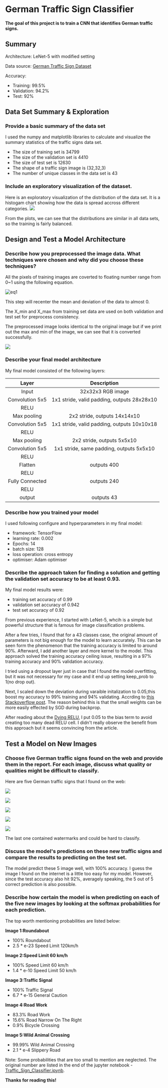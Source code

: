 # German Traffic Sign Classifier


**The goal of this project is to train a CNN that identifies German traffic signs.**

## Summary
Architecture: LeNet-5 with modified setting

Data source: [German Traffic Sign Dataset](http://benchmark.ini.rub.de/?section=gtsrb&subsection=dataset)

Accuracy: 
- Training: 99.5%
- Validation: 94.2%
- Test: 92%


## Data Set Summary & Exploration

### Provide a basic summary of the data set

I used the numpy and matplotlib libraries to calculate and visualize the summary statistics of the traffic signs data set.

* The size of training set is 34799
* The size of the validation set is 4410
* The size of test set is 12630
* The shape of a traffic sign image is (32,32,3)
* The number of unique classes in the data set is 43

### Include an exploratory visualization of the dataset.

Here is an exploratory visualization of the distribution of the data set. It is a histogam chart showing how the data is spread accross different categories.
![](https://i.imgur.com/j7kyCHw.png)

From the plots, we can see that the distributions are similar in all data sets, so the training is fairly balanced.


## Design and Test a Model Architecture

### Describe how you preprocessed the image data. What techniques were chosen and why did you choose these techniques?

All the pixels of training images are coverted to floating number range from 0~1 using the following equation.

![eq1](https://bit.ly/39C7S4c)


This step will recenter the mean and deviation of the data to almost 0.

The X_min and X_max from training set data are used on both validation and test set for preprocess consistency.

The preprocessed image looks identical to the original image but if we print out the max and min of the image, we can see that it is converted successfully.

![](https://i.imgur.com/5pxsomf.png)
 

### Describe your final model architecture

My final model consisted of the following layers:

|      Layer      |                 Description                 |
|:---------------:|:-------------------------------------------:|
|      Input      |              32x32x3 RGB image              |
| Convolution 5x5 | 1x1 stride, valid padding, outputs 28x28x10 |
|      RELU       |                                             |
|   Max pooling   |        2x2 stride,  outputs 14x14x10        |
| Convolution 5x5 | 1x1 stride, valid padding, outputs 10x10x18 |
|      RELU       |                                             |
|   Max pooling   |         2x2 stride,  outputs 5x5x10         |
| Convolution 5x5 |  1x1 stride, same padding, outputs 5x5x10   |
|      RELU       |                                             |
|     Flatten     |                 outputs 400                 |
|      RELU       |                                             |
| Fully Connected |                 outputs 240                 |
|      RELU       |                                             |
|     output      |                 outputs 43                  |

### Describe how you trained your model
I used following configure and hyperparameters in my final model:
- framework: TensorFlow
- learning rate: 0.002
- Epochs: 14
- batch size: 128
- loss operation: cross entropy
- optimiser: Adam optimiser

### Describe the approach taken for finding a solution and getting the validation set accuracy to be at least 0.93.

My final model results were:
* training set accuracy of 0.99
* validation set accuracy of 0.942
* test set accuracy of 0.92

From previous experience, I started with LeNet-5, whcih is a simple but powerful structure that is famous for image classification problems. 

After a few tries, I found that for a 43 classes case, the original amount of parameters is not big enough for the model to learn accurately. This can be seen form the phenomenon that the training accuracy is limited to around 90%. Afterward, I add another layer and more kernel to the model. This approach solved the training accuracy ceiling issue, resulting in a 97% training accuracy and 90% validation accuracy.

I tried using a dropout layer just in case that I found the model overfitting, but it was not necessary for my case and it end up setting keep_prob to 1(no drop out).

Next, I scaled down the deviation during varaible initalization to 0.05,this boost my accuracy to 99% training and 94% validating. 
Accrding to [this Stackoverflow post](https://stackoverflow.com/questions/42006089/reason-why-setting-tensorflows-variable-with-small-stddev). The reason behind this is that the small weights can be more easily effected by SGD during backprop.

After reading about the [Dying RELU](https://medium.com/@danqing/a-practical-guide-to-relu-b83ca804f1f7), I put 0.05 to the bias term to avoid creating too many dead RELU cell. I didn't really observe the benefit from this approach but it seems convincing from the article. 

## Test a Model on New Images

### Choose five German traffic signs found on the web and provide them in the report. For each image, discuss what quality or qualities might be difficult to classify.

Here are five German traffic signs that I found on the web:

![](https://i.imgur.com/CuW4beU.png)

![](https://i.imgur.com/uJv343V.jpg)

![](https://i.imgur.com/d9JdOMU.jpg)

![](https://i.imgur.com/mtfkMnK.jpg)

![](https://i.imgur.com/NVTMXwi.jpg)

The last one contained watermarks and could be hard to classify.

### Discuss the model's predictions on these new traffic signs and compare the results to predicting on the test set.

The model predict these 5 image well, with 100% accuracy.
I guess the image I found on the internet is a little too easy for my model. However, since the test accuracy also hit 92%, averagely speaking, the 5 out of 5 correct prediction is also possible.

### Describe how certain the model is when predicting on each of the five new images by looking at the softmax probabilities for each prediction.

The top worth mentioning probabilities are listed below:

**Image 1:Roundabout**
- 100% Roundabout
- 2.5 * e-23 Speed Limit 120km/h

**Image 2:Speed Limit 60 km/h**
- 100% Speed Limit 60 km/h
- 1.4 * e-10 Speed Limit 50 km/h

**Image 3:Traffic Signal**
- 100% Traffic Signal
- 6.7 * e-15 General Caution

**Image 4:Road Work**
- 83.3% Road Work
- 15.6% Road Narrow On The Right
- 0.9%  Bicycle Crossing

**Image 5:Wild Animal Crossing**
- 99.99% Wild Animal Crossing
- 2.1 * e-4 Slippery Road
 
Note: Some probabilities that are too small to mention are neglected. The original number are listed in the end of the  jupyter notebook - [Traffic_Sign_Classifier.ipynb](https://github.com/ClarenceKuo/traffic-sign-classifier/blob/master/Traffic_Sign_Classifier.ipynb).

**Thanks for reading this!**



